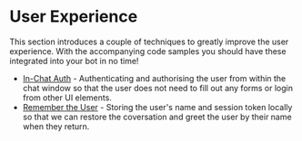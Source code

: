 # User Experience

This section introduces a couple of techniques to greatly improve the user experience. With the accompanying code samples you should have these integrated into your bot in no time!

- [In-Chat Auth]((authenticate_in_chat/README.md)) - Authenticating and authorising the user from within the chat window so that the user does not need to fill out any forms or login from other UI elements.
- [Remember the User](remember_user/README.md) - Storing the user's name and session token locally so that we can restore the coversation and greet the user by their name when they return.

